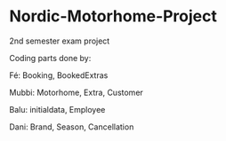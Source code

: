 # Nordic-Motorhome-Project
2nd semester exam project


Coding parts done by:

Fé: Booking, BookedExtras

Mubbi: Motorhome, Extra, Customer

Balu: initialdata, Employee

Dani: Brand, Season, Cancellation